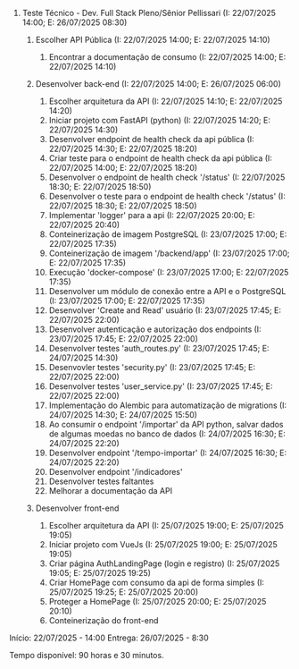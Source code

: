 
1. Teste Técnico - Dev. Full Stack Pleno/Sênior Pellissari  (I: 22/07/2025 14:00; E: 26/07/2025 08:30)

    1. Escolher API Pública                                 (I: 22/07/2025 14:00; E: 22/07/2025 14:10)
        1. Encontrar a documentação de consumo              (I: 22/07/2025 14:00; E: 22/07/2025 14:10)

    2. Desenvolver back-end                                 (I: 22/07/2025 14:00; E: 26/07/2025 06:00)
        1. Escolher arquitetura da API                      (I: 22/07/2025 14:10; E: 22/07/2025 14:20)
        2. Iniciar projeto com FastAPI (python)             (I: 22/07/2025 14:20; E: 22/07/2025 14:30)
        3. Desenvolver endpoint de health check da api pública (I: 22/07/2025 14:30; E: 22/07/2025 18:20)
        4. Criar teste para o endpoint de health check da api pública (I: 22/07/2025 14:00; E: 22/07/2025 18:20)
        5. Desenvolver o endpoint de health check '/status'   (I: 22/07/2025 18:30; E: 22/07/2025 18:50)
        6. Desenvolver o teste para o endpoint de health check '/status'   (I: 22/07/2025 18:30; E: 22/07/2025 18:50)
        7. Implementar 'logger' para a api                  (I: 22/07/2025 20:00; E: 22/07/2025 20:40)
        9. Conteinerização de imagem PostgreSQL             (I: 23/07/2025 17:00; E: 22/07/2025 17:35)
        10. Conteinerização de imagem '/backend/app'        (I: 23/07/2025 17:00; E: 22/07/2025 17:35)
        11. Execução 'docker-compose'                       (I: 23/07/2025 17:00; E: 22/07/2025 17:35)
        12. Desenvolver um módulo de conexão entre a API e o PostgreSQL (I: 23/07/2025 17:00; E: 22/07/2025 17:35)
        13. Desenvolver 'Create and Read' usuário           (I: 23/07/2025 17:45; E: 22/07/2025 22:00)
        13. Desenvolver autenticação e autorização dos endpoints    (I: 23/07/2025 17:45; E: 22/07/2025 22:00)
        14. Desenvolver testes 'auth_routes.py'         (I: 23/07/2025 17:45; E: 24/07/2025 14:30)
        15. Desenvovler testes 'security.py'            (I: 23/07/2025 17:45; E: 22/07/2025 22:00)
        16. Desenvolver testes 'user_service.py'        (I: 23/07/2025 17:45; E: 22/07/2025 22:00)
        17. Implementação do Alembic para automatização de migrations   (I: 24/07/2025 14:30; E: 24/07/2025 15:50)
        18. Ao consumir o endpoint '/importar' da API python, salvar dados de algumas moedas no banco de dados (I: 24/07/2025 16:30; E: 24/07/2025 22:20)
        19. Desenvolver endpoint '/tempo-importar' (I: 24/07/2025 16:30; E: 24/07/2025 22:20)
        20. Desenvolver endpoint '/indicadores'
        21. Desenvolver testes faltantes
        22. Melhorar a documentação da API

    3. Desenvolver front-end
        1. Escolher arquitetura da API                                 (I: 25/07/2025 19:00; E: 25/07/2025 19:05)
        2. Iniciar projeto com VueJs                                   (I: 25/07/2025 19:00; E: 25/07/2025 19:05)
        3. Criar página AuthLandingPage (login e registro)             (I: 25/07/2025 19:05; E: 25/07/2025 19:25)
        4. Criar HomePage com consumo da api de forma simples          (I: 25/07/2025 19:25; E: 25/07/2025 20:00)
        5. Proteger a HomePage                                         (I: 25/07/2025 20:00; E: 25/07/2025 20:10)
        7. Conteinerização do front-end


Início:  22/07/2025 - 14:00
Entrega: 26/07/2025 - 8:30

Tempo disponível: 90 horas e 30 minutos.
